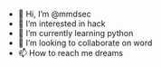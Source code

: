 - 👋 Hi, I’m @mmdsec
- 👀 I’m interested in hack
- 🌱 I’m currently learning python
- 💞️ I’m looking to collaborate on word
- 📫 How to reach me dreams

<!---
mmdsec/mmdsec is a ✨ special ✨ repository because its `README.md` (this file) appears on your GitHub profile.
You can click the Preview link to take a look at your changes.
--->
